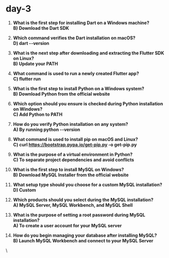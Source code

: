 # day-3
 
1) **What is the first step for installing Dart on a Windows machine?**  
   **B) Download the Dart SDK**  

2) **Which command verifies the Dart installation on macOS?**  
   **D) dart --version**  

3) **What is the next step after downloading and extracting the Flutter SDK on Linux?**  
   **B) Update your PATH**  

4) **What command is used to run a newly created Flutter app?**  
   **C) flutter run**  

5) **What is the first step to install Python on a Windows system?**  
   **B) Download Python from the official website**  

6) **Which option should you ensure is checked during Python installation on Windows?**  
   **C) Add Python to PATH**  

7) **How do you verify Python installation on any system?**  
   **A) By running python --version**  

8) **What command is used to install pip on macOS and Linux?**  
   **C) curl https://bootstrap.pypa.io/get-pip.py -o get-pip.py**  

9) **What is the purpose of a virtual environment in Python?**  
   **C) To separate project dependencies and avoid conflicts**  


10) **What is the first step to install MySQL on Windows?**  
    **B) Download MySQL Installer from the official website**  

11) **What setup type should you choose for a custom MySQL installation?**  
    **D) Custom**  

12) **Which products should you select during the MySQL installation?**  
    **A) MySQL Server, MySQL Workbench, and MySQL Shell**  

13) **What is the purpose of setting a root password during MySQL installation?**  
    **A) To create a user account for your MySQL server**  

14) **How do you begin managing your database after installing MySQL?**  
    **B) Launch MySQL Workbench and connect to your MySQL Server**  

\
